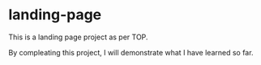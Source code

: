 # landing-page

This is a landing page project as per TOP. 

By compleating this project, I will demonstrate what I have learned so far.